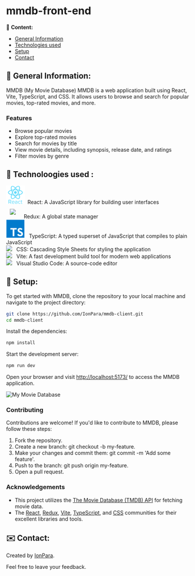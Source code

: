 # mmdb-front-end

📃 **Content:**
- [General Information ](#General-Information)
- [Technologies used](#languages)
- [Setup](#setup)
- [Contact](#contact)


## 📑 General Information:

MMDB (My Movie Database)
MMDB is a web application built using React, Vite, TypeScript, and CSS. It allows users to browse and search for popular movies, top-rated movies, and more.

### Features
- Browse popular movies
- Explore top-rated movies
- Search for movies by title
- View movie details, including synopsis, release date, and ratings
- Filter movies by genre


## 🔣 <a id="languages">Technoloogies used </a>:

<p align="left">
  <img src="https://raw.githubusercontent.com/devicons/devicon/master/icons/react/react-original-wordmark.svg" alt="react" width="50" height="50" /> 
  &nbsp;React: A JavaScript library for building user interfaces <br/>
  <img src="https://skillicons.dev/icons?i=redux&theme=light" style="margin: 10px"/> 
  &nbsp; Redux: A global state manager
  <br/>
  <img src="https://raw.githubusercontent.com/devicons/devicon/master/icons/typescript/typescript-original.svg" alt="typescript" width="50" height="50"/> 
  &nbsp; TypeScript: A typed superset of JavaScript that compiles to plain JavaScript <br/>
  <img src="https://skillicons.dev/icons?i=css&theme=light"/>    
  &nbsp; CSS: Cascading Style Sheets for styling the application <br/>
  <img src="https://skillicons.dev/icons?i=vite&theme=light" /> 
  &nbsp; Vite: A fast development build tool for modern web applications <br/>
  <img src="https://skillicons.dev/icons?i=vscode&theme=light" /> 
  &nbsp; Visual Studio Code: A source-code editor
</p>



## 📘 <a id="setup">Setup</a>:

To get started with MMDB, clone the repository to your local machine and navigate to the project directory:


``` bash
git clone https://github.com/IonPara/mmdb-client.git
cd mmdb-client
```

Install the dependencies:

``` bash
npm install 
```

Start the development server:

``` bash
npm run dev
```

Open your browser and visit [http://localhost:5173/](http://localhost:5173/) to access the MMDB application.

![My Movie Database](https://github.com/IonPara/mmdb-client/assets/84988051/eb52bd86-5d3f-477a-8ada-5df551e844d0)


### Contributing
Contributions are welcome! If you'd like to contribute to MMDB, please follow these steps:

1. Fork the repository.
2. Create a new branch: git checkout -b my-feature.
3. Make your changes and commit them: git commit -m 'Add some feature'.
4. Push to the branch: git push origin my-feature.
5. Open a pull request.

### Acknowledgements
- This project utilizes the [The Movie Database (TMDB) API](https://developer.themoviedb.org/docs) for fetching movie data.
- The [React](https://reactjs.org/), [Redux](https://redux.js.org/), [Vite](https://vitejs.dev/), [TypeScript](https://www.typescriptlang.org/), and [CSS](https://developer.mozilla.org/en-US/docs/Web/CSS) communities for their excellent libraries and tools.


## ✉️ <a id="contact">Contact</a>:

Created by [IonPara](https://github.com/IonPara).

Feel free to leave your feedback.
